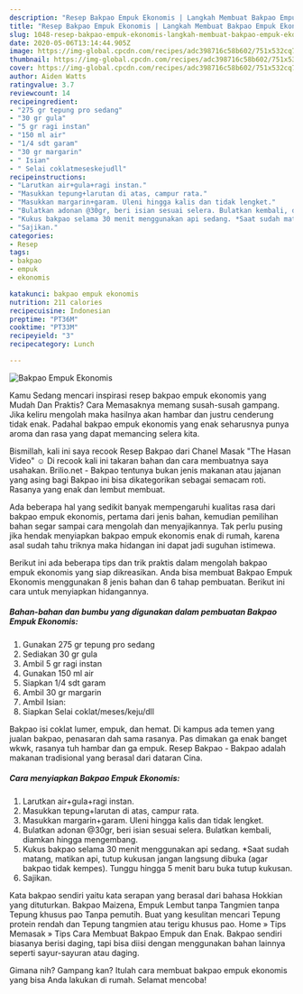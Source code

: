 ```yaml
---
description: "Resep Bakpao Empuk Ekonomis | Langkah Membuat Bakpao Empuk Ekonomis Yang Sempurna"
title: "Resep Bakpao Empuk Ekonomis | Langkah Membuat Bakpao Empuk Ekonomis Yang Sempurna"
slug: 1048-resep-bakpao-empuk-ekonomis-langkah-membuat-bakpao-empuk-ekonomis-yang-sempurna
date: 2020-05-06T13:14:44.905Z
image: https://img-global.cpcdn.com/recipes/adc398716c58b602/751x532cq70/bakpao-empuk-ekonomis-foto-resep-utama.jpg
thumbnail: https://img-global.cpcdn.com/recipes/adc398716c58b602/751x532cq70/bakpao-empuk-ekonomis-foto-resep-utama.jpg
cover: https://img-global.cpcdn.com/recipes/adc398716c58b602/751x532cq70/bakpao-empuk-ekonomis-foto-resep-utama.jpg
author: Aiden Watts
ratingvalue: 3.7
reviewcount: 14
recipeingredient:
- "275 gr tepung pro sedang"
- "30 gr gula"
- "5 gr ragi instan"
- "150 ml air"
- "1/4 sdt garam"
- "30 gr margarin"
- " Isian"
- " Selai coklatmeseskejudll"
recipeinstructions:
- "Larutkan air+gula+ragi instan."
- "Masukkan tepung+larutan di atas, campur rata."
- "Masukkan margarin+garam. Uleni hingga kalis dan tidak lengket."
- "Bulatkan adonan @30gr, beri isian sesuai selera. Bulatkan kembali, diamkan hingga mengembang."
- "Kukus bakpao selama 30 menit menggunakan api sedang. *Saat sudah matang, matikan api, tutup kukusan jangan langsung dibuka (agar bakpao tidak kempes). Tunggu hingga 5 menit baru buka tutup kukusan."
- "Sajikan."
categories:
- Resep
tags:
- bakpao
- empuk
- ekonomis

katakunci: bakpao empuk ekonomis 
nutrition: 211 calories
recipecuisine: Indonesian
preptime: "PT36M"
cooktime: "PT33M"
recipeyield: "3"
recipecategory: Lunch

---
```



![Bakpao Empuk Ekonomis](https://img-global.cpcdn.com/recipes/adc398716c58b602/751x532cq70/bakpao-empuk-ekonomis-foto-resep-utama.jpg)

Kamu Sedang mencari inspirasi resep bakpao empuk ekonomis yang Mudah Dan Praktis? Cara Memasaknya memang susah-susah gampang. Jika keliru mengolah maka hasilnya akan hambar dan justru cenderung tidak enak. Padahal bakpao empuk ekonomis yang enak seharusnya punya aroma dan rasa yang dapat memancing selera kita.

Bismillah, kali ini saya recook Resep Bakpao dari Chanel Masak &#34;The Hasan Video&#34; ☺ Di recook kali ini takaran bahan dan cara membuatnya saya usahakan. Brilio.net - Bakpao tentunya bukan jenis makanan atau jajanan yang asing bagi Bakpao ini bisa dikategorikan sebagai semacam roti. Rasanya yang enak dan lembut membuat.

Ada beberapa hal yang sedikit banyak mempengaruhi kualitas rasa dari bakpao empuk ekonomis, pertama dari jenis bahan, kemudian pemilihan bahan segar sampai cara mengolah dan menyajikannya. Tak perlu pusing jika hendak menyiapkan bakpao empuk ekonomis enak di rumah, karena asal sudah tahu triknya maka hidangan ini dapat jadi suguhan istimewa.


Berikut ini ada beberapa tips dan trik praktis dalam mengolah bakpao empuk ekonomis yang siap dikreasikan. Anda bisa membuat Bakpao Empuk Ekonomis menggunakan 8 jenis bahan dan 6 tahap pembuatan. Berikut ini cara untuk menyiapkan hidangannya.

<!--inarticleads1-->

##### Bahan-bahan dan bumbu yang digunakan dalam pembuatan Bakpao Empuk Ekonomis:

1. Gunakan 275 gr tepung pro sedang
1. Sediakan 30 gr gula
1. Ambil 5 gr ragi instan
1. Gunakan 150 ml air
1. Siapkan 1/4 sdt garam
1. Ambil 30 gr margarin
1. Ambil  Isian:
1. Siapkan  Selai coklat/meses/keju/dll


Bakpao isi coklat lumer, empuk, dan hemat. Di kampus ada temen yang jualan bakpao, penasaran dah sama rasanya. Pas dimakan ga enak banget wkwk, rasanya tuh hambar dan ga empuk. Resep Bakpao - Bakpao adalah makanan tradisional yang berasal dari dataran Cina. 

<!--inarticleads2-->

##### Cara menyiapkan Bakpao Empuk Ekonomis:

1. Larutkan air+gula+ragi instan.
1. Masukkan tepung+larutan di atas, campur rata.
1. Masukkan margarin+garam. Uleni hingga kalis dan tidak lengket.
1. Bulatkan adonan @30gr, beri isian sesuai selera. Bulatkan kembali, diamkan hingga mengembang.
1. Kukus bakpao selama 30 menit menggunakan api sedang. *Saat sudah matang, matikan api, tutup kukusan jangan langsung dibuka (agar bakpao tidak kempes). Tunggu hingga 5 menit baru buka tutup kukusan.
1. Sajikan.


Kata bakpao sendiri yaitu kata serapan yang berasal dari bahasa Hokkian yang dituturkan. Bakpao Maizena, Empuk Lembut tanpa Tangmien tanpa Tepung khusus pao Tanpa pemutih. Buat yang kesulitan mencari Tepung protein rendah dan Tepung tangmien atau terigu khusus pao. Home » Tips Memasak » Tips Cara Membuat Bakpao Empuk dan Enak. Bakpao sendiri biasanya berisi daging, tapi bisa diisi dengan menggunakan bahan lainnya seperti sayur-sayuran atau daging. 

Gimana nih? Gampang kan? Itulah cara membuat bakpao empuk ekonomis yang bisa Anda lakukan di rumah. Selamat mencoba!
